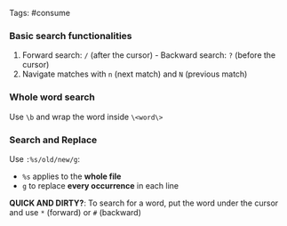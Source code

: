 Tags: #consume 

### Basic search functionalities

1. Forward search: `/` (after the cursor) - Backward search: `?` (before the cursor)
2. Navigate matches with `n` (next match) and `N` (previous match)

### Whole word search

Use `\b` and wrap the word inside `\<word\>`

### Search and Replace

Use `:%s/old/new/g`:
- `%s` applies to the **whole file**
- `g` to replace **every occurrence** in each line

**QUICK AND DIRTY?**: To search for a word, put the word under the cursor and use `*` (forward) or `#` (backward)

